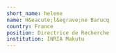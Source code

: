 ```yaml
---
short_name: helene
name: H&eacute;l&egrave;ne Barucq
country: France
position: Directrice de Recherche
institution: INRIA Makutu 
---
```

